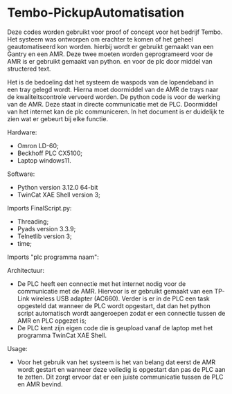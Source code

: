 # Tembo-PickupAutomatisation

Deze codes worden gebruikt voor proof of concept voor het bedrijf Tembo. Het systeem was ontworpen om erachter te komen of het geheel geautomatiseerd kon worden. hierbij wordt er gebruikt gemaakt van een Gantry en een AMR. Deze twee moeten worden geprogrameerd voor de AMR is er gebruikt gemaakt van python. en voor de plc door middel van structered text. 

Het is de bedoeling dat het systeem de waspods van de lopendeband in een tray gelegd wordt. Hierna moet doormiddel van de AMR de trays naar de kwaliteitscontrole vervoerd worden. 
De python code is voor de werking van de AMR. Deze staat in directe communicatie met de PLC. Doormiddel van het internet kan de plc communiceren. In het document is er duidelijk te zien wat er gebeurt bij elke functie. 

Hardware:
- Omron LD-60;
- Beckhoff PLC CX5100;
- Laptop windows11.

Software:
- Python version 3.12.0 64-bit
- TwinCat XAE Shell version 3;

Imports FinalScript.py:
- Threading;
- Pyads version 3.3.9;
- Telnetlib version 3;
- time;

Imports "plc programma naam":


Architectuur: 
- De PLC heeft een connectie met het internet nodig voor de communicatie met de AMR. Hiervoor is er gebruikt gemaakt van een TP-Link wireless USB adapter (AC660). Verder is er in de PLC een task opgesteld dat wanneer de PLC wordt opgestart, dat dan het python script automatisch wordt aangeroepen zodat er een connectie tussen de AMR en PLC opgezet is;
- De PLC kent zijn eigen code die is geupload vanaf de laptop met het programma TwinCat XAE Shell.

Usage:
- Voor het gebruik van het systeem is het van belang dat eerst de AMR wordt gestart en wanneer deze volledig is opgestart dan pas de PLC aan te zetten. Dit zorgt ervoor dat er een juiste communicatie tussen de PLC en AMR bevind.
